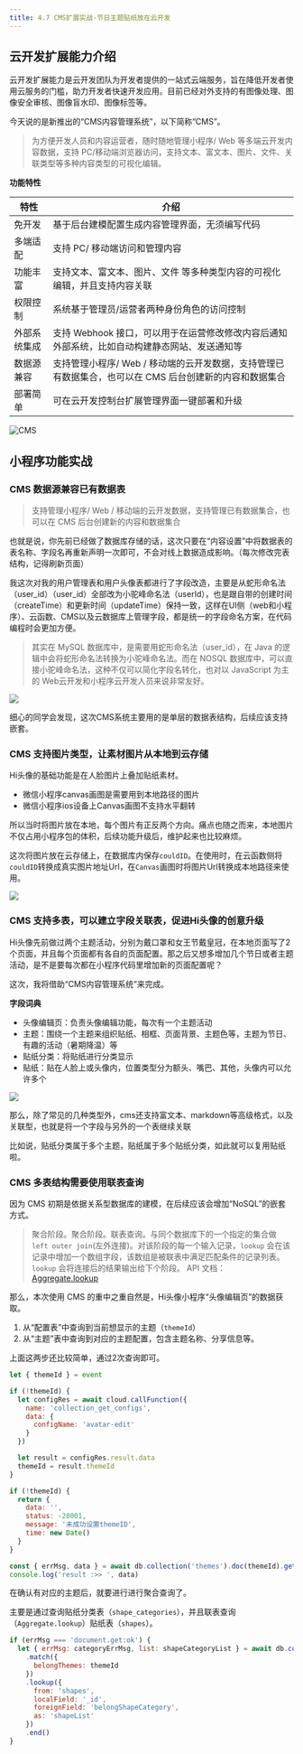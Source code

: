```yaml
---
title: 4.7 CMS扩展实战-节日主题贴纸放在云开发
---
```


## 云开发扩展能力介绍

云开发扩展能力是云开发团队为开发者提供的一站式云端服务，旨在降低开发者使用云服务的门槛，助力开发者快速开发应用。目前已经对外支持的有图像处理、图像安全审核、图像盲水印、图像标签等。

今天说的是新推出的“CMS内容管理系统”，以下简称“CMS”。

> 为方便开发人员和内容运营者，随时随地管理小程序/ Web 等多端云开发内容数据，支持 PC/移动端浏览器访问，支持文本、富文本、图片、文件、关联类型等多种内容类型的可视化编辑。

**功能特性**

| 特性         | 介绍  |
| ------------ | ------------------ |
| 免开发       | 基于后台建模配置生成内容管理界面，无须编写代码  |
| 多端适配     | 支持 PC/ 移动端访问和管理内容  |
| 功能丰富     | 支持文本、富文本、图片、文件 等多种类型内容的可视化编辑，并且支持内容关联 |
| 权限控制     | 系统基于管理员/运营者两种身份角色的访问控制  |
| 外部系统集成 | 支持 Webhook 接口，可以用于在运营修改修改内容后通知外部系统，比如自动构建静态网站、发送通知等 |
| 数据源兼容   | 支持管理小程序/ Web / 移动端的云开发数据，支持管理已有数据集合，也可以在 CMS 后台创建新的内容和数据集合 |
| 部署简单     | 可在云开发控制台扩展管理界面一键部署和升级  |

![CMS](https://main.qcloudimg.com/raw/d9261d6f06846dbbef939b441fa7c3fa/article-list.png)

## 小程序功能实战


### CMS 数据源兼容已有数据表

> 支持管理小程序/ Web / 移动端的云开发数据，支持管理已有数据集合，也可以在 CMS 后台创建新的内容和数据集合

也就是说，你先前已经做了数据库存储的话，这次只要在“内容设置”中将数据表的表名称、字段名再重新声明一次即可，不会对线上数据造成影响。（每次修改完表结构，记得刷新页面）

我这次对我的用户管理表和用户头像表都进行了字段改造，主要是从蛇形命名法（user_id）（user_id）全部改为小驼峰命名法（userId），也是跟自带的创建时间（createTime）和更新时间（updateTime）保持一致，这样在UI侧（web和小程序）、云函数、CMS以及云数据库上管理字段，都是统一的字段命名方案，在代码编程时会更加方便。

> 其实在 MySQL 数据库中，是需要用蛇形命名法（user_id），在 Java 的逻辑中会将蛇形命名法转换为小驼峰命名法。而在 NOSQL 数据库中，可以直接小驼峰命名法，这种不仅可以简化字段名转化，也对以 JavaScript 为主的 Web云开发和小程序云开发人员来说非常友好。

![](https://n1image.hjfile.cn/res7/2020/05/16/be263cf5ed57e7399904ff7072cb4665.png)

细心的同学会发现，这次CMS系统主要用的是单层的数据表结构，后续应该支持嵌套。

### CMS 支持图片类型，让素材图片从本地到云存储

Hi头像的基础功能是在人脸图片上叠加贴纸素材。

*  微信小程序canvas画图是需要用到本地路径的图片
*  微信小程序ios设备上Canvas画图不支持水平翻转

所以当时将图片放在本地，每个图片有正反两个方向。痛点也随之而来，本地图片不仅占用小程序包的体积，后续功能升级后，维护起来也比较麻烦。

这次将图片放在云存储上，在数据库内保存`couldID`。在使用时，在云函数侧将`couldID`转换成真实图片地址Url，在`Canvas`画图时将图片Url转换成本地路径来使用。

![](https://n1image.hjfile.cn/res7/2020/05/16/71dec0f65d069d4a0b15f4776eeb6be8.png)

### CMS 支持多表，可以建立字段关联表，促进Hi头像的创意升级

Hi头像先前做过两个主题活动，分别为戴口罩和女王节戴皇冠，在本地页面写了2个页面，并且每个页面都有各自的页面配置。那之后又想多增加几个节日或者主题活动，是不是要每次都在小程序代码里增加新的页面配置呢？

这次，我将借助“CMS内容管理系统”来完成。

**字段词典**

* 头像编辑页：负责头像编辑功能，每次有一个主题活动
* 主题：围绕一个主题来组织贴纸、相框、页面背景、主题色等，主题为节日、有趣的活动（暑期降温）等
* 贴纸分类：将贴纸进行分类显示
* 贴纸：贴在人脸上或头像内，位置类型分为额头、嘴巴、其他，头像内可以允许多个

![](https://n1image.hjfile.cn/res7/2020/05/16/1c9774d41914814fe2fd0d1271db5d3e.png)

那么，除了常见的几种类型外，cms还支持富文本、markdown等高级格式，以及关联型，也就是将一个字段与另外的一个表继续关联

比如说，贴纸分类属于多个主题，贴纸属于多个贴纸分类，如此就可以复用贴纸啦。

### CMS 多表结构需要使用联表查询

因为 CMS 初期是依据关系型数据库的建模，在后续应该会增加“NoSQL”的嵌套方式。

> 聚合阶段。聚合阶段。联表查询。与同个数据库下的一个指定的集合做 `left outer join`(左外连接)。对该阶段的每一个输入记录，`lookup` 会在该记录中增加一个数组字段，该数组是被联表中满足匹配条件的记录列表。`lookup` 会将连接后的结果输出给下个阶段。
> API 文档： [Aggregate.lookup](https://docs.cloudbase.net/api-reference/server/node/database/aggregate/stages/lookup.html)

那么，本次使用 CMS 的重中之重自然是，Hi头像小程序“头像编辑页”的数据获取。

1. 从“配置表”中查询到当前想显示的主题（`themeId`）
2. 从“主题”表中查询到对应的主题配置，包含主题名称、分享信息等。

上面这两步还比较简单，通过2次查询即可。

```js
let { themeId } = event

if (!themeId) {
  let configRes = await cloud.callFunction({
    name: 'collection_get_configs',
    data: {
      configName: 'avatar-edit'
    }
  })

  let result = configRes.result.data
  themeId = result.themeId
}

if (!themeId) {
  return {
    data: '',
    status: -20001,
    message: '未成功设置themeID',
    time: new Date()
  }
}

const { errMsg, data } = await db.collection('themes').doc(themeId).get()
console.log('result :>> ', data)
```

在确认有对应的主题后，就要进行进行聚合查询了。

主要是通过查询贴纸分类表（`shape_categories`），并且联表查询（`Aggregate.lookup`）贴纸表（`shapes`）。

```js
if (errMsg === 'document.get:ok') {
  let { errMsg: categoryErrMsg, list: shapeCategoryList } = await db.collection('shape_categories').aggregate()
    .match({
      belongThemes: themeId
    })
    .lookup({
      from: 'shapes',
      localField: '_id',
      foreignField: 'belongShapeCategory',
      as: 'shapeList'
    })
    .end()
}
```
